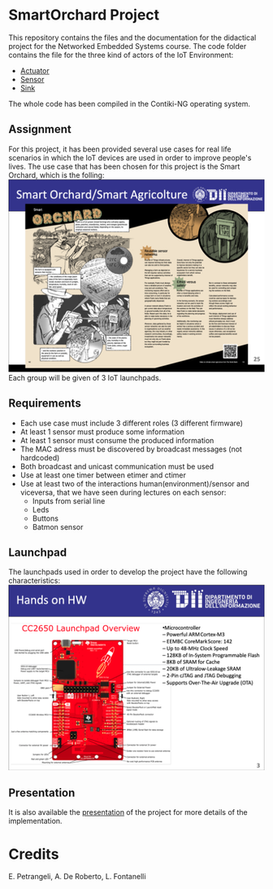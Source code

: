 # SmartOrchard Project
This repository contains the files and the documentation for the didactical project for the Networked Embedded Systems course.
The code folder contains the file for the three kind of actors of the IoT Environment:
* [Actuator](/code/actuator.c)
* [Sensor](/code/sensor.c)
* [Sink](/code/sink.c)

The whole code has been compiled in the Contiki-NG operating system.

## Assignment 
For this project, it has been provided several use cases for real life scenarios in which the IoT devices are used in order to improve people's lives.
The use case that has been chosen for this project is the Smart Orchard, which is the folling:
![Smart Orchard Use Case](/images/usecase.png)
Each group will be given of 3 IoT launchpads.

## Requirements
* Each use case must include 3 different roles (3 different firmware)
* At least 1 sensor must produce some information
* At least 1 sensor must consume the produced information
* The MAC adress must be discovered by broadcast messages (not hardcoded)
* Both broadcast and unicast communication must be used
* Use at least one timer between etimer and ctimer
* Use at least two of the interactions human(environment)/sensor and viceversa, that we have seen during lectures on each sensor:
    * Inputs from serial line 
    * Leds
    * Buttons
    * Batmon sensor

## Launchpad
The launchpads used in order to develop the project have the following characteristics:
![Launchpad](/images/launchpad.png)

## Presentation
It is also available the [presentation](/SmartOrchard_Presentation.pdf) of the project for more details of the implementation.

# Credits
E. Petrangeli, A. De Roberto, L. Fontanelli